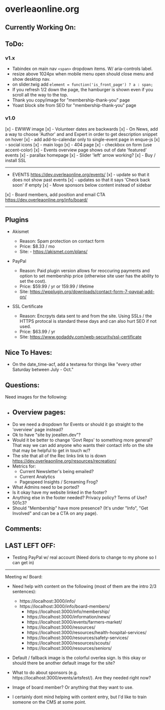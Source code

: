 # overleaonline.org

## Currently Working On:

## ToDo:

### v1.x
- Tabindex on main nav `<span>` dropdown items. W/ aria-controls label.
- resize above 1024px when mobile menu open should close menu and show desktop nav.
- on slider.twig add `element = function('is_front_page') ? a : span;`
- If you refresh 1/2 down the page, the hamburger is shown even if you scroll all the way to the top.
- Thank you copy/image for "membership-thank-you" page
- Yoast block site from SEO for "membership-thank-you" page

### v1.0
[x] - EWWW image
[x] - Volunteer dates are backwards
[x] - On News, add a way to choose 'Author' and and Expert in order to get description snippet on hover
[x] - add add-to-calendar only to single-event page in enque-js
[x] - social icons
[x] - main logo
[x] - 404 page
[x] - checkbox on form (use accent-color)
[x] - Events overview page shows out of date 'featured' events
[x] - parallax homepage
[x] - Slider 'left' arrow working?
[x] - Buy / install SSL

----

- EVENTS https://dev.overleaonline.org/events/
  [x] - update so that it does not show past events
  [x] - updates so that it says 'Check back soon' if empty
	[x] - Move sponsors below content instead of sidebar

[x] - Board members, add position and email CTA https://dev.overleaonline.org/info/board/

---

## Plugins
- Akismet
  - Reason: Spam protection on contact form
  - Price: $8.33 / mo
  - Site:  - https://akismet.com/plans/

- PayPal
  - Reason: Paid plugin version allows for reoccuring payments and option to set membership price (otherwise site user has the ability to set the cost).
  - Price: $59.99 / yr or 159.99 / lifetime
  - Site: https://wpplugin.org/downloads/contact-form-7-paypal-add-on/

- SSL Certificate
  - Reason: Encrpyts data sent to and from the site. Using SSLs / the HTTPS protocal is standard these days and can also hurt SEO if not used.
  - Price: $63.99 / yr
  - Site: https://www.godaddy.com/web-security/ssl-certificate
## Nice To Haves:
- On the date_time-acf, add a textarea for things like "every other Saturday between July - Oct."
## Questions:
Need images for the following:
- Overview pages:
  -
- Do we need a dropdown for Events or should it go straight to the 'overview' page instead?
- Ok to have "site by joeallen.dev"?
- Would it be better to change 'Govt Reps' to something more general? That way we can add anyone who wants their contact info on the site that may be helpful to get in touch w/?
- The site that all of the Rec links link to is down https://dev.overleaonline.org/resources/recreation/
- Metrics for:
  - Current Newsletter's being emailed?
  - Current Analytics
  - Pagespeed Insights / Screaming Frog?
- What Admins need to be ported?
- Is it okay have my website linked in the footer?
- Anything else in the footer needed? Privacy policy? Terms of Use? 501c3?
- Should "Membership" have more presence? (It's under "Info", "Get Involved" and can be a CTA on any page).

## Comments:
## LAST LEFT OFF:
- Testing PayPal w/ real account (Need doris to change to my phone so I can get in)


---
Meeting w/ Board:


- Need help with content on the following (most of them are the intro  2/3 sentences):
  - https://localhost:3000/info/
  - https://localhost:3000/info/board-members/
	- https://localhost:3000/info/membership/
	- https://localhost:3000/information/news/
	- https://localhost:3000/events/farmers-market/
	- https://localhost:3000/resources/
	- https://localhost:3000/resources/health-hospital-services/
	- https://localhost:3000/resources/safety-services/
	- https://localhost:3000/resources/scouts/
	- https://localhost:3000/resources/seniors/

- Default / fallback image is the colorful overlea sign. Is this okay or should there be another default image for the site?
- What to do about sponsors (e.g. https://localhost:3000/events/artsfest/). Are they needed right now?
- Image of board member? Or anything that they want to use.
- I certainly dont mind helping with content entry, but I'd like to train someone on the CMS at some point.
